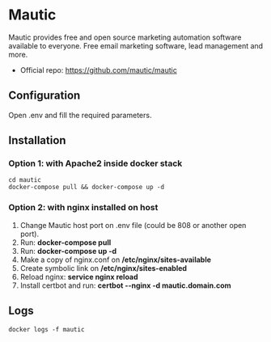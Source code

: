 # Mautic
Mautic provides free and open source marketing automation software available to everyone. Free email marketing software, lead management and more.

* Official repo: https://github.com/mautic/mautic

## Configuration
Open .env and fill the required parameters.

## Installation

### Option 1: with Apache2 inside docker stack
```
cd mautic
docker-compose pull && docker-compose up -d
```

### Option 2: with nginx installed on host
1. Change Mautic host port on .env file (could be 808 or another open port).
2. Run: **docker-compose pull**
3. Run: **docker-compose up -d**
4. Make a copy of nginx.conf on **/etc/nginx/sites-available**
5. Create symbolic link on **/etc/nginx/sites-enabled**
6. Reload nginx: **service nginx reload**
7. Install certbot and run: **certbot --nginx -d mautic.domain.com**

## Logs
```
docker logs -f mautic
```
